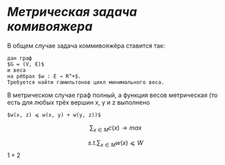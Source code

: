 #           ***Метрическая задача комивояжера***



В общем случае задача коммивояжёра ставится так:

    дан граф 
    $G = (V, E)$
    и веса
    на рёбрах $w : E → R^+$.
    Требуется найти гамильтонов цикл минимального веса.

В метрическом случае граф полный, а функция весов метрическая (то есть для
любых трёх вершин x, y и z выполнено 
    
    $w(x, z) ⩽ w(x, y) + w(y, z))$


$$\sum_{x \in M} c(x) \rightarrow max$$

$$s.t. \sum_{x \in M} w(x) ⩽ W$$
$1 + 2$